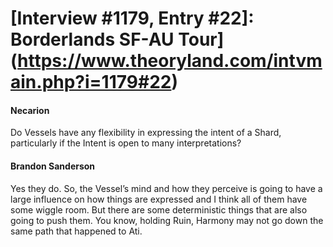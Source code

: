 # [Interview #1179, Entry #22]: Borderlands SF-AU Tour](https://www.theoryland.com/intvmain.php?i=1179#22)

#### Necarion

Do Vessels have any flexibility in expressing the intent of a Shard, particularly if the Intent is open to many interpretations?

#### Brandon Sanderson

Yes they do. So, the Vessel’s mind and how they perceive is going to have a large influence on how things are expressed and I think all of them have some wiggle room. But there are some deterministic things that are also going to push them. You know, holding Ruin, Harmony may not go down the same path that happened to Ati.

